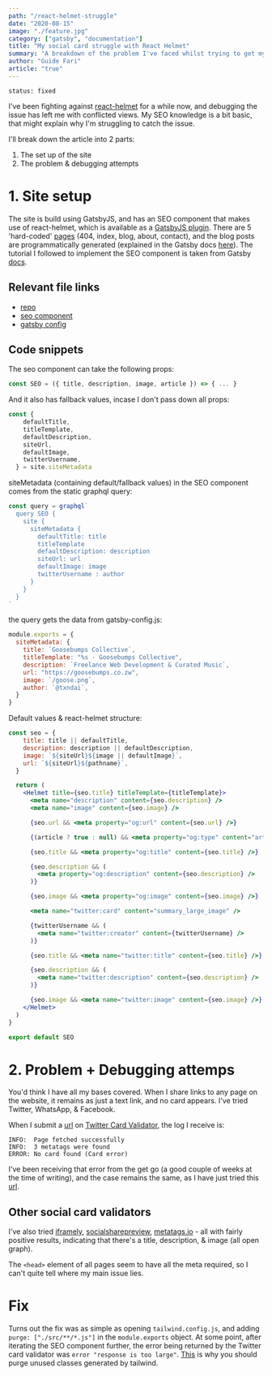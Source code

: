 ```yaml
---
path: "/react-helmet-struggle"
date: "2020-08-15"
image: "./feature.jpg"
category: ["gatsby", "documentation"]
title: "My social card struggle with React Helmet"
summary: "A breakdown of the problem I've faced whilst trying to get my links to turn into sharing cards when shared on social media."
author: "Guide Fari"
article: "true"
---
```

`status: fixed`

I've been fighting against <a href="https://www.gatsbyjs.com/plugins/gatsby-plugin-react-helmet/?=react%20helmet" rel="noopener noreferrer">react-helmet</a> for a while now, and debugging the issue has left me with conflicted views. My SEO knowledge is a bit basic, that might explain why I'm struggling to catch the issue.

I'll break down the article into 2 parts:

1. The set up of the site
2. The problem & debugging attempts

# 1. Site setup

The site is build using GatsbyJS, and has an SEO component that makes use of react-helmet, which is available as a <a href="https://www.gatsbyjs.com/plugins/gatsby-plugin-react-helmet/?=react%20helmet" rel="noopener noreferrer">GatsbyJS plugin</a>.
There are 5 'hard-coded' <a href="https://github.com/txndai/great-gatsby/tree/master/src/pages" rel="noopener noreferrer">pages</a> (404, index, blog, about, contact), and the blog posts are programmatically generated (explained in the Gatsby docs <a href="https://www.gatsbyjs.com/docs/programmatically-create-pages-from-data/#reach-skip-nav" rel="noopener noreferrer">here</a>).
The tutorial I followed to implement the SEO component is taken from Gatsby <a href="https://www.gatsbyjs.com/docs/add-seo-component/" rel="noopener noreferrer">docs</a>.

## Relevant file links

- <a href="https://github.com/txndai/great-gatsby" rel="noopener noreferrer">repo</a>
- <a href="https://github.com/txndai/great-gatsby/blob/master/src/components/seo.js" rel="noopener noreferrer">seo component</a>
- <a href="https://github.com/txndai/great-gatsby/blob/master/gatsby-config.js" rel="noopener noreferrer">gatsby config</a>

## Code snippets

The seo component can take the following props:

```jsx
const SEO = ({ title, description, image, article }) => { ... }
```

And it also has fallback values, incase I don't pass down all props:

```jsx
const {
    defaultTitle,
    titleTemplate,
    defaultDescription,
    siteUrl,
    defaultImage,
    twitterUsername,
  } = site.siteMetadata
```

siteMetadata (containing default/fallback values) in the SEO component comes from the static graphql query:


```jsx
const query = graphql`
  query SEO {
    site {
      siteMetadata {
        defaultTitle: title
        titleTemplate
        defaultDescription: description
        siteUrl: url
        defaultImage: image
        twitterUsername : author
      }
    }
  }
`
```


the query gets the data from gatsby-config.js:

```jsx
module.exports = {
  siteMetadata: {
    title: `Goosebumps Collective`,
    titleTemplate: "%s · Goosebumps Collective",
    description: `Freelance Web Development & Curated Music`,
    url: "https://goosebumps.co.zw",
    image: `/goose.png`,
    author: `@txndai`,
  }
}
```

Default values & react-helmet structure:

```jsx
const seo = {
    title: title || defaultTitle,
    description: description || defaultDescription,
    image: `${siteUrl}${image || defaultImage}`,
    url: `${siteUrl}${pathname}`,
  }

  return (
    <Helmet title={seo.title} titleTemplate={titleTemplate}>
      <meta name="description" content={seo.description} />
      <meta name="image" content={seo.image} />

      {seo.url && <meta property="og:url" content={seo.url} />}

      {(article ? true : null) && <meta property="og:type" content="article" />}

      {seo.title && <meta property="og:title" content={seo.title} />}

      {seo.description && (
        <meta property="og:description" content={seo.description} />
      )}

      {seo.image && <meta property="og:image" content={seo.image} />}

      <meta name="twitter:card" content="summary_large_image" />

      {twitterUsername && (
        <meta name="twitter:creator" content={twitterUsername} />
      )}

      {seo.title && <meta name="twitter:title" content={seo.title} />}

      {seo.description && (
        <meta name="twitter:description" content={seo.description} />
      )}

      {seo.image && <meta name="twitter:image" content={seo.image} />}
    </Helmet>
  )
}

export default SEO
```

# 2. Problem + Debugging attemps

You'd think I have all my bases covered. When I share links to any page on the website, it remains as just a text link, and no card appears. I've tried Twitter, WhatsApp, & Facebook.

When I submit a <a href="https://www.goosebumps.co.zw/playlists-for-coding/" rel="noopener noreferrer">url</a> on <a href="https://cards-dev.twitter.com/validator" rel="noopener noreferrer">Twitter Card Validator</a>, the log I receive is:

```
INFO:  Page fetched successfully
INFO:  3 metatags were found
ERROR: No card found (Card error)
```

I've been receiving that error from the get go (a good couple of weeks at the time of writing), and the case remains the same, as I have just tried this <a href="https://www.goosebumps.co.zw/playlists-for-coding/" rel="noopener noreferrer">url</a>.

## Other social card validators

I've also tried <a href="http://debug.iframely.com/?uri=https%3A%2F%2Fwww.goosebumps.co.zw%2Fplaylists-for-coding" rel="noopener noreferrer">iframely</a>, <a href="https://socialsharepreview.com/?url=https://www.goosebumps.co.zw/playlists-for-coding/" rel="noopener noreferrer">socialsharepreview</a>, <a href="https://metatags.io" rel="noopener noreferrer">metatags.io</a> - all with fairly positive results, indicating that there's a title, description, & image (all open graph).


The `<head>` element of all pages seem to have all the meta required, so I can't quite tell where my main issue lies.<br>

# Fix
Turns out the fix was as simple as opening `tailwind.config.js`, and adding `purge: ["./src/**/*.js"]` in the `module.exports` object.
At some point, after iterating the SEO component further, the error being returned by the Twitter card validator was `error "response is too large"`. [This](https://tailwindcss.com/course/optimizing-for-production#app) is why you should purge unused classes generated by tailwind.